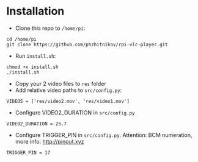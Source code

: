 # Installation
- Clone this repo to `/home/pi`:
```
cd /home/pi
git clone https://github.com/phzhitnikov/rpi-vlc-player.git
```
- Run `install.sh`:
```
chmod +x install.sh
./install.sh
```
- Copy your 2 video files to `res` folder
- Add relative video paths to `src/config.py`:
```
VIDEOS = ['res/video2.mov', 'res/video1.mov']
```
- Configure VIDEO2_DURATION in `src/config.py` 
```
VIDEO2_DURATION = 25.7
```
- Configure TRIGGER_PIN in `src/config.py`. Attention: BCM numeration, more info: http://pinout.xyz
```
TRIGGER_PIN = 17
```